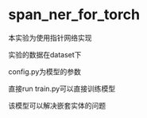 # span_ner_for_torch
本实验为使用指针网络实现

实验的数据在dataset下

config.py为模型的参数

直接run train.py可以直接训练模型

该模型可以解决嵌套实体的问题
